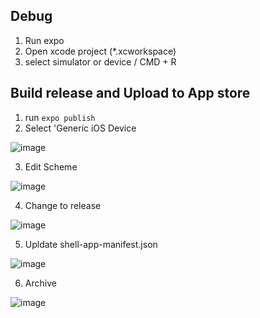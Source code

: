 ## Debug
1. Run expo 
2. Open xcode project (*.xcworkspace)
3. select simulator or device / CMD + R

## Build release and Upload to App store
1. run `expo publish`
2. Select 'Generic iOS Device

![image](https://user-images.githubusercontent.com/5827617/68464876-bd05be00-0254-11ea-912c-218c8bd6daca.png)


3. Edit Scheme

![image](https://user-images.githubusercontent.com/5827617/68464955-e0306d80-0254-11ea-8a49-4da114d1bbdc.png)


4. Change to release

![image](https://user-images.githubusercontent.com/5827617/68465023-fd653c00-0254-11ea-80d2-57e7351b1a50.png)


5. Upldate shell-app-manifest.json

![image](https://user-images.githubusercontent.com/5827617/68465130-2c7bad80-0255-11ea-9dad-eec8f1c5f3b9.png)


6. Archive

![image](https://user-images.githubusercontent.com/5827617/68465167-46b58b80-0255-11ea-80fe-2577415cc9d3.png)
